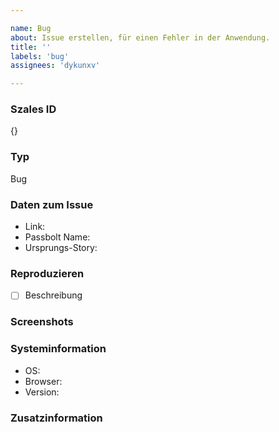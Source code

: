 ```yaml
---

name: Bug
about: Issue erstellen, für einen Fehler in der Anwendung.
title: ''
labels: 'bug'
assignees: 'dykunxv'

---
```


### **Szales ID**
{}

### **Typ**
Bug

### **Daten zum Issue**
- Link: 
- Passbolt Name: 
- Ursprungs-Story: 


### **Reproduzieren**
- [ ] Beschreibung


### **Screenshots**


### **Systeminformation**
 - OS: 
 - Browser: 
 - Version: 

### **Zusatzinformation**
